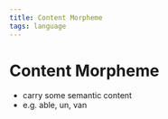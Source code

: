 ```yaml
---
title: Content Morpheme
tags: language
---
```


# Content Morpheme
- carry some semantic content
- e.g. able, un, van






































